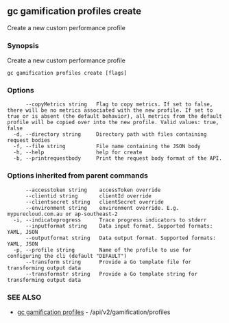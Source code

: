 ## gc gamification profiles create

Create a new custom performance profile

### Synopsis

Create a new custom performance profile

```
gc gamification profiles create [flags]
```

### Options

```
      --copyMetrics string   Flag to copy metrics. If set to false, there will be no metrics associated with the new profile. If set to true or is absent (the default behavior), all metrics from the default profile will be copied over into the new profile. Valid values: true, false
  -d, --directory string     Directory path with files containing request bodies
  -f, --file string          File name containing the JSON body
  -h, --help                 help for create
  -b, --printrequestbody     Print the request body format of the API.
```

### Options inherited from parent commands

```
      --accesstoken string    accessToken override
      --clientid string       clientId override
      --clientsecret string   clientSecret override
      --environment string    environment override. E.g. mypurecloud.com.au or ap-southeast-2
  -i, --indicateprogress      Trace progress indicators to stderr
      --inputformat string    Data input format. Supported formats: YAML, JSON
      --outputformat string   Data output format. Supported formats: YAML, JSON
  -p, --profile string        Name of the profile to use for configuring the cli (default "DEFAULT")
      --transform string      Provide a Go template file for transforming output data
      --transformstr string   Provide a Go template string for transforming output data
```

### SEE ALSO

* [gc gamification profiles](gc_gamification_profiles.html)	 - /api/v2/gamification/profiles


